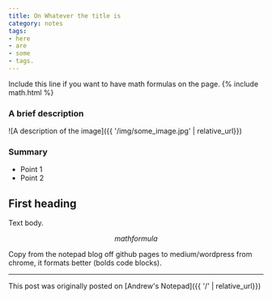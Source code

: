 ```yaml
---
title: On Whatever the title is
category: notes
tags:
- here
- are
- some
- tags.
---
```


Include this line if you want to have math formulas on the page.
{% include math.html %}

### A brief description

![A description of the image]({{ '/img/some_image.jpg' | relative_url}})

### Summary

- Point 1
- Point 2

## First heading

Text body. 

$$ math formula $$

Copy from the notepad blog off github pages to medium/wordpress from chrome, it formats better (bolds code blocks).

---

This post was originally posted on [Andrew's Notepad]({{ '/' | relative_url}})

